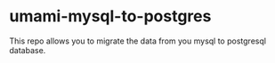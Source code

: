 # umami-mysql-to-postgres
This repo allows you to migrate the data from you mysql to postgresql database.
